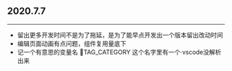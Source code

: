 ## 2020.7.7 
***
- 留出更多开发时间不是为了拖延，是为了能早点开发出一个版本留出改动时间
- 编辑页面动画有点问题，组件复用量底下
- 记一个有意思的变量名  TAG_CATEGORY 这个名字里有一个·vscode没解析出来